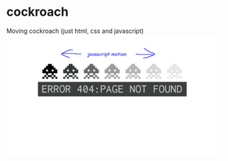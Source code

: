 # cockroach
Moving cockroach (just html, css and javascript)
![Project Cover](/img/projectCover.png)
